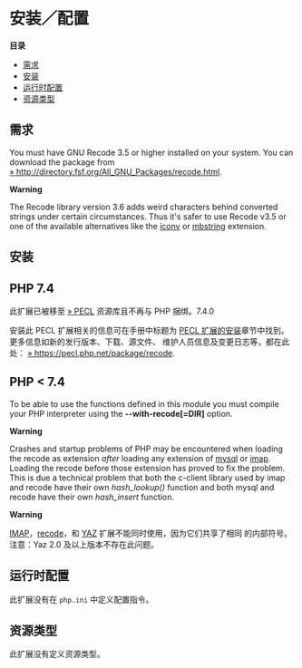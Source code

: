 安装／配置
==========

**目录**

-   [需求](/recode/setup.html#需求)
-   [安装](/recode/setup.html#安装)
-   [运行时配置](/recode/setup.html#运行时配置)
-   [资源类型](/recode/setup.html#资源类型)

需求
----

You must have GNU Recode 3.5 or higher installed on your system. You can
download the package from
<a href="http://directory.fsf.org/All_GNU_Packages/recode.html" class="link external">» http://directory.fsf.org/All_GNU_Packages/recode.html</a>.

**Warning**

The Recode library version 3.6 adds weird characters behind converted
strings under certain circumstances. Thus it's safer to use Recode v3.5
or one of the available alternatives like the
<a href="/ref/iconv.html" class="link">iconv</a> or
<a href="/ref/mbstring.html" class="link">mbstring</a> extension.

安装
----

PHP 7.4
-------

此扩展已被移至
<a href="https://pecl.php.net/" class="link external">» PECL</a>
资源库且不再与 PHP 捆绑。7.4.0

安装此 PECL 扩展相关的信息可在手册中标题为
<a href="/install/pecl.html" class="link">PECL 扩展的安装</a>章节中找到。更多信息如新的发行版本、下载、源文件、
维护人员信息及变更日志等，都在此处：
<a href="https://pecl.php.net/package/recode" class="link external">» https://pecl.php.net/package/recode</a>.

PHP \< 7.4
----------

To be able to use the functions defined in this module you must compile
your PHP interpreter using the **--with-recode\[=DIR\]** option.

**Warning**

Crashes and startup problems of PHP may be encountered when loading the
recode as extension *after* loading any extension of
<a href="/set/mysqlinfo.html#MySQL%20函数" class="link">mysql</a> or
<a href="/ref/imap.html" class="link">imap</a>. Loading the recode
before those extension has proved to fix the problem. This is due a
technical problem that both the c-client library used by imap and recode
have their own *hash\_lookup()* function and both mysql and recode have
their own *hash\_insert* function.

**Warning**

<a href="/book/imap.html" class="link">IMAP</a>，<a href="/book/recode.html" class="link">recode</a>，和
<a href="/book/yaz.html" class="link">YAZ</a>
扩展不能同时使用，因为它们共享了相同 的内部符号。注意：Yaz 2.0
及以上版本不存在此问题。

运行时配置
----------

此扩展没有在 `php.ini` 中定义配置指令。

资源类型
--------

此扩展没有定义资源类型。
